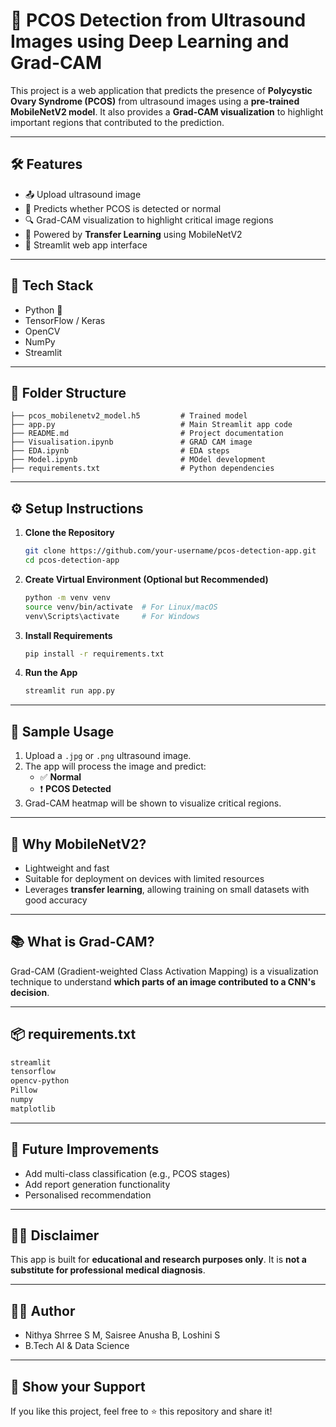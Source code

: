 
# 🧠 PCOS Detection from Ultrasound Images using Deep Learning and Grad-CAM

This project is a web application that predicts the presence of **Polycystic Ovary Syndrome (PCOS)** from ultrasound images using a **pre-trained MobileNetV2 model**. It also provides a **Grad-CAM visualization** to highlight important regions that contributed to the prediction.

---


## 🛠 Features

- 📤 Upload ultrasound image
- 🤖 Predicts whether PCOS is detected or normal
- 🔍 Grad-CAM visualization to highlight critical image regions
- 🧠 Powered by **Transfer Learning** using MobileNetV2
- 📱 Streamlit web app interface

---

## 🧰 Tech Stack

- Python 🐍
- TensorFlow / Keras
- OpenCV
- NumPy
- Streamlit

---

## 📁 Folder Structure

```
├── pcos_mobilenetv2_model.h5         # Trained model
├── app.py                            # Main Streamlit app code
├── README.md                         # Project documentation
├── Visualisation.ipynb               # GRAD CAM image
├── EDA.ipynb                         # EDA steps
├── Model.ipynb                       # MOdel development
├── requirements.txt                  # Python dependencies
```

---

## ⚙️ Setup Instructions

1. **Clone the Repository**
   ```bash
   git clone https://github.com/your-username/pcos-detection-app.git
   cd pcos-detection-app
   ```

2. **Create Virtual Environment (Optional but Recommended)**
   ```bash
   python -m venv venv
   source venv/bin/activate  # For Linux/macOS
   venv\Scripts\activate     # For Windows
   ```

3. **Install Requirements**
   ```bash
   pip install -r requirements.txt
   ```

4. **Run the App**
   ```bash
   streamlit run app.py
   ```

---

## 🧪 Sample Usage

1. Upload a `.jpg` or `.png` ultrasound image.
2. The app will process the image and predict:
   - ✅ **Normal**
   - ❗ **PCOS Detected**
3. Grad-CAM heatmap will be shown to visualize critical regions.

---

## 🤖 Why MobileNetV2?

- Lightweight and fast
- Suitable for deployment on devices with limited resources
- Leverages **transfer learning**, allowing training on small datasets with good accuracy

---

## 📚 What is Grad-CAM?

Grad-CAM (Gradient-weighted Class Activation Mapping) is a visualization technique to understand **which parts of an image contributed to a CNN's decision**.

---

## 📦 requirements.txt

```txt
streamlit
tensorflow
opencv-python
Pillow
numpy
matplotlib
```

---

## 📌 Future Improvements

- Add multi-class classification (e.g., PCOS stages)
- Add report generation functionality
- Personalised recommendation 
---

## 👩‍⚕️ Disclaimer

This app is built for **educational and research purposes only**. It is **not a substitute for professional medical diagnosis**.

---

## 🧑‍💻 Author

- Nithya Shrree S M, Saisree Anusha B, Loshini S
- B.Tech AI & Data Science  

---

## 🌟 Show your Support

If you like this project, feel free to ⭐️ this repository and share it!
